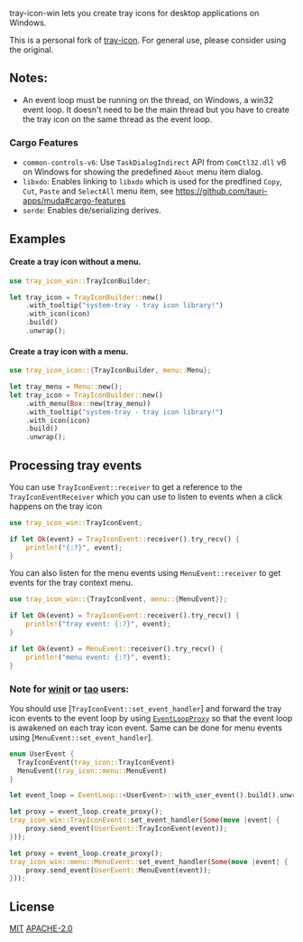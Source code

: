 tray-icon-win lets you create tray icons for desktop applications on Windows.

This is a personal fork of [tray-icon](https://github.com/tauri-apps/tray-icon). For general use, please consider using the original.

## Notes:
- An event loop must be running on the thread, on Windows, a win32 event loop. It doesn't need to be the main thread but you have to create the tray icon on the same thread as the event loop.

### Cargo Features

- `common-controls-v6`: Use `TaskDialogIndirect` API from `ComCtl32.dll` v6 on Windows for showing the predefined `About` menu item dialog.
- `libxdo`: Enables linking to `libxdo` which is used for the predfined `Copy`, `Cut`, `Paste` and `SelectAll` menu item, see https://github.com/tauri-apps/muda#cargo-features
- `serde`: Enables de/serializing derives.


## Examples

#### Create a tray icon without a menu.

```rs
use tray_icon_win::TrayIconBuilder;

let tray_icon = TrayIconBuilder::new()
    .with_tooltip("system-tray - tray icon library!")
    .with_icon(icon)
    .build()
    .unwrap();
```

#### Create a tray icon with a menu.

```rs
use tray_icon_icon::{TrayIconBuilder, menu::Menu};

let tray_menu = Menu::new();
let tray_icon = TrayIconBuilder::new()
    .with_menu(Box::new(tray_menu))
    .with_tooltip("system-tray - tray icon library!")
    .with_icon(icon)
    .build()
    .unwrap();
```

## Processing tray events

You can use `TrayIconEvent::receiver` to get a reference to the `TrayIconEventReceiver`
which you can use to listen to events when a click happens on the tray icon

```rs
use tray_icon_win::TrayIconEvent;

if let Ok(event) = TrayIconEvent::receiver().try_recv() {
    println!("{:?}", event);
}
```

You can also listen for the menu events using `MenuEvent::receiver` to get events for the tray context menu.

```rs
use tray_icon_win::{TrayIconEvent, menu::{MenuEvent}};

if let Ok(event) = TrayIconEvent::receiver().try_recv() {
    println!("tray event: {:?}", event);
}

if let Ok(event) = MenuEvent::receiver().try_recv() {
    println!("menu event: {:?}", event);
}
```

### Note for [winit] or [tao] users:

You should use [`TrayIconEvent::set_event_handler`] and forward
the tray icon events to the event loop by using [`EventLoopProxy`]
so that the event loop is awakened on each tray icon event.
Same can be done for menu events using [`MenuEvent::set_event_handler`].

```rust
enum UserEvent {
  TrayIconEvent(tray_icon::TrayIconEvent)
  MenuEvent(tray_icon::menu::MenuEvent)
}

let event_loop = EventLoop::<UserEvent>::with_user_event().build().unwrap();

let proxy = event_loop.create_proxy();
tray_icon_win::TrayIconEvent::set_event_handler(Some(move |event| {
    proxy.send_event(UserEvent::TrayIconEvent(event));
}));

let proxy = event_loop.create_proxy();
tray_icon_win::menu::MenuEvent::set_event_handler(Some(move |event| {
    proxy.send_event(UserEvent::MenuEvent(event));
}));
```

[`EventLoopProxy`]: https://docs.rs/winit/latest/winit/event_loop/struct.EventLoopProxy.html
[winit]: https://docs.rs/winit
[tao]: https://docs.rs/tao

## License

[MIT](./LICENSE-MIT)
[APACHE-2.0](./LICENSE-APACHE)

